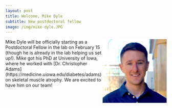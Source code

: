 ```yaml
---
layout: post
title: Welcome, Mike Dyle
subtitle: New postdoctoral fellow
image: /img/mike-dyle.JPG
---
```

<img align="right" src="/img/mike-dyle.JPG" style="width:200px !important;height:200px !important;" />
Mike Dyle will be officially starting as a Postdoctoral Fellow in the lab on February 15 (though he is already 
in the lab helping us set up!). Mike got his PhD at University of Iowa, where he worked with [Dr. Christopher Adams](https://medicine.uiowa.edu/diabetes/adams) on skeletal muscle atrophy. We are excited to have him on our team!
<br>
<br>

